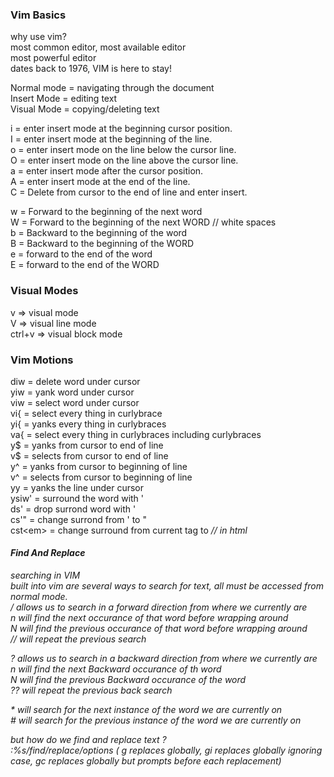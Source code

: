 ### Vim Basics

why use vim?  
most common editor, most available editor  
most powerful editor  
dates back to 1976, VIM is here to stay!  


Normal mode = navigating through the document  
Insert Mode = editing text  
Visual Mode = copying/deleting text  

i = enter insert mode at the beginning cursor position.  
I = enter insert mode at the beginning of the line.  
o = enter insert mode on the line below the cursor line.  
O = enter insert mode on the line above the cursor line.  
a = enter insert mode after the cursor position.  
A = enter insert mode at the end of the line.  
C = Delete from cursor to the end of line and enter insert.  

w = Forward to the beginning of the next word  
W = Forward to the beginning of the next WORD // white spaces  
b = Backward to the beginning of the word  
B = Backward to the beginning of the WORD  
e = forward to the end of the word  
E = forward to the end of the WORD  

### Visual Modes

v => visual mode  
V => visual line mode  
ctrl+v => visual block mode  

### Vim Motions

diw = delete word under cursor  
yiw = yank word under cursor  
viw = select word under cursor  
vi{ = select every thing in curlybrace  
yi{ = yanks every thing in curlybraces  
va{ = select every thing in curlybraces including curlybraces  
y$ = yanks from cursor to end of line  
v$ = selects from cursor to end of line  
y^ = yanks from cursor to beginning of line  
v^ = selects from cursor to beginning of line  
yy = yanks the line under cursor  
ysiw' = surround the word with '  
ds' = drop surrond word with '  
cs'" = change surrond from ' to "  
cst\<em\> = change surround from current tag to <em> // in html  


#### Find And Replace

searching in VIM  
built into vim are several ways to search for text, all must be accessed from normal mode.  
/ allows us to search in a forward direction from where we currently are  
n will find the next occurance of that word before wrapping around  
N will find the previous occurance of that word before wrapping around  
// will repeat the previous search  

? allows us to search in a backward direction from where we currently are  
n will find the next Backward occurance of th word  
N will find the previous Backward occurance of the word  
?? will repeat the previous back search  

\* will search for the next instance of the word we are currently on  
\# will search for the previous instance of the word we are currently on  

but how do we find and replace text ?  
:%s/find/replace/options ( g replaces globally, gi replaces globally ignoring case, gc replaces globally but prompts before each replacement)
